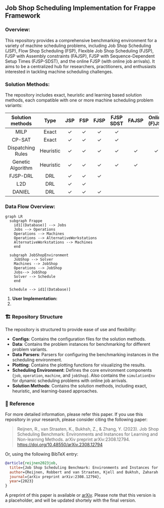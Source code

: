 ## Job Shop Scheduling Implementation for Frappe Framework

### Overview:
This repository provides a comprehensive benchmarking environment for a variety of machine scheduling problems, including Job Shop Scheduling (JSP), Flow Shop Scheduling (FSP), Flexible Job Shop Scheduling (FJSP), FJSP with Assembly constraints (FAJSP), FJSP with Sequence-Dependent Setup Times (FJSP-SDST), and the online FJSP (with online job arrivals). It aims to be a centralized hub for researchers, practitioners, and enthusiasts interested in tackling machine scheduling challenges.

### Solution Methods:
The repository includes exact, heuristic and learning based solution methods, each compatible with one or more machine scheduling problem variants:

| Solution methods | Type | JSP | FSP | FJSP | FJSP SDST | FAJSP | Online (F)JSP |
| :----: | :---:| :---:| :---: | :---: | :---: | :---: | :---: |
| MILP | Exact | ✓ | ✓ | ✓ | ✓ | | | 
| CP-SAT | Exact | ✓ | ✓ | ✓ | ✓ | | |
| Dispatching Rules | Heuristic | ✓ | ✓ | ✓ | ✓ | ✓ | ✓ |
| Genetic Algorithm | Heuristic |✓ | ✓ | ✓ | ✓ | ✓ | |
| FJSP-DRL | DRL | ✓ | ✓ | ✓ | |  | |
| L2D | DRL |✓ | ✓ | | | | |
| DANIEL | DRL | ✓ | ✓ | ✓ | | | |  

### Data Flow Overview:

```mermaid
graph LR
  subgraph Frappe
    id1[(Database)] --> Jobs
    Jobs --> Operations
    Operations --> Machines
    Operations --> AlternativeWorkstations
    AlternativeWorkstations --> Machines
    end

  subgraph JobShopEnvironment
    JobShop --> Solver
    Machines --> JobShop
    Operations --> JobShop
    Jobs--> JobShop
    Solver --> Schedule
    end
  
  Schedule --> id1[(Database)]
```

1. **User Implementation:** 
2. 
  

### 🏗️ Repository Structure
The repository is structured to provide ease of use and flexibility:
- **Configs**: Contains the configuration files for the solution methods.
- **Data**: Contains the problem instances for benchmarking for different problem variants.
- **Data Parsers**: Parsers for configuring the benchmarking instances in the scheduling environment.
- **Plotting**: Contains the plotting functions for visualizing the results.
- **Scheduling Environment**: Defines the core environment components (`job`, `operation`, `machine`, and `jobShop`). Also contains the `simulationEnv` for dynamic scheduling problems with online job arrivals.
- **Solution Methods**: Contains the solution methods, including exact, heuristic, and learning-based approaches.


### 📄 Reference
For more detailed information, please refer this paper. If you use this repository in your research, please consider citing the following paper:

> Reijnen, R., van Straaten, K., Bukhsh, Z., & Zhang, Y. (2023). 
> Job Shop Scheduling Benchmark: Environments and Instances for Learning and Non-learning Methods. 
> arXiv preprint arXiv:2308.12794.
> https://doi.org/10.48550/arXiv.2308.12794

Or, using the following BibTeX entry:
```bibtex
@article{reijnen2023job,
  title={Job Shop Scheduling Benchmark: Environments and Instances for Learning and Non-learning Methods},
  author={Reijnen, Robbert and van Straaten, Kjell and Bukhsh, Zaharah and Zhang, Yingqian},
  journal={arXiv preprint arXiv:2308.12794},
  year={2023}
}
```
A preprint of this paper is available or [arXiv][1]. Please note that this version is a placeholder, and will be updated shortely with the final version.

[1]: https://arxiv.org/abs/2308.12794